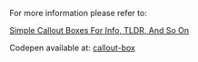 For more information please refer to:

[Simple Callout Boxes For Info, TLDR, And So On](https://ianwaldron.com/article/46/simple-callout-boxes-for-info-tldr-and-so-on/)

Codepen available at: [callout-box](https://codepen.io/Ian-Waldron/pen/yLWKagW)